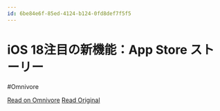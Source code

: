 ```yaml
---
id: 6be84e6f-85ed-4124-b124-0fd8def7f5f5
---
```


# iOS 18注目の新機能：App Store ストーリー
#Omnivore

[Read on Omnivore](https://omnivore.app/me/i-os-18-app-store-1921d3c5919)
[Read Original](https://apps.apple.com/jp/story/id1760167348)


